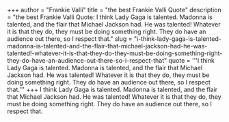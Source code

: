 +++
author = "Frankie Valli"
title = "the best Frankie Valli Quote"
description = "the best Frankie Valli Quote: I think Lady Gaga is talented. Madonna is talented, and the flair that Michael Jackson had. He was talented! Whatever it is that they do, they must be doing something right. They do have an audience out there, so I respect that."
slug = "i-think-lady-gaga-is-talented-madonna-is-talented-and-the-flair-that-michael-jackson-had-he-was-talented!-whatever-it-is-that-they-do-they-must-be-doing-something-right-they-do-have-an-audience-out-there-so-i-respect-that"
quote = '''I think Lady Gaga is talented. Madonna is talented, and the flair that Michael Jackson had. He was talented! Whatever it is that they do, they must be doing something right. They do have an audience out there, so I respect that.'''
+++
I think Lady Gaga is talented. Madonna is talented, and the flair that Michael Jackson had. He was talented! Whatever it is that they do, they must be doing something right. They do have an audience out there, so I respect that.
